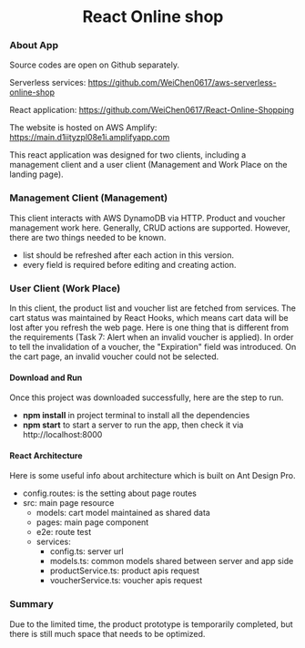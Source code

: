<h1 align="center">React Online shop</h1>

### About App

Source codes are open on Github separately.

Serverless services: https://github.com/WeiChen0617/aws-serverless-online-shop

React application: https://github.com/WeiChen0617/React-Online-Shopping

The website is hosted on AWS Amplify: https://main.d1iityzpl08e1i.amplifyapp.com

This react application was designed for two clients, including a management client and a user client (Management and Work Place on the landing page).

### Management Client (Management)

This client interacts with AWS DynamoDB via HTTP. Product and voucher management work here. Generally, CRUD actions are supported. However, there are two things needed to be known.

- list should be refreshed after each action in this version.
- every field is required before editing and creating action.

### User Client (Work Place)

In this client, the product list and voucher list are fetched from services. The cart status was maintained by React Hooks, which means cart data will be lost after you refresh the web page. Here is one thing that is different from the requirements (Task 7: Alert when an invalid voucher is applied). In order to tell the invalidation of a voucher, the "Expiration" field was introduced. On the cart page, an invalid voucher could not be selected.

#### Download and Run

Once this project was downloaded successfully, here are the step to run.

- **npm install** in project terminal to install all the dependencies
- **npm start** to start a server to run the app, then check it via http://localhost:8000

#### React Architecture

Here is some useful info about architecture which is built on Ant Design Pro.

- config.routes: is the setting about page routes
- src: main page resource
  - models: cart model maintained as shared data
  - pages: main page component
  - e2e: route test
  - services:
    - config.ts: server url
    - models.ts: common models shared between server and app side
    - productService.ts: product apis request
    - voucherService.ts: voucher apis request

### Summary

Due to the limited time, the product prototype is temporarily completed, but there is still much space that needs to be optimized.

